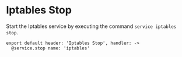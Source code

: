 
# Iptables Stop

Start the Iptables service by executing the command `service iptables stop`.

    export default header: 'Iptables Stop', handler: ->
      @service.stop name: 'iptables'
